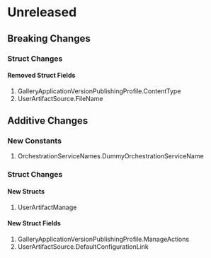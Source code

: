 # Unreleased

## Breaking Changes

### Struct Changes

#### Removed Struct Fields

1. GalleryApplicationVersionPublishingProfile.ContentType
1. UserArtifactSource.FileName

## Additive Changes

### New Constants

1. OrchestrationServiceNames.DummyOrchestrationServiceName

### Struct Changes

#### New Structs

1. UserArtifactManage

#### New Struct Fields

1. GalleryApplicationVersionPublishingProfile.ManageActions
1. UserArtifactSource.DefaultConfigurationLink
